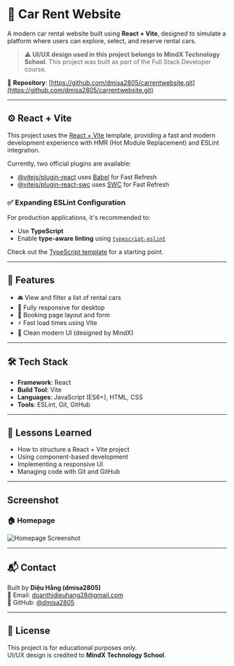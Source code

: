 # 🚗 Car Rent Website

A modern car rental website built using **React + Vite**, designed to simulate a platform where users can explore, select, and reserve rental cars.

> ⚠️ **UI/UX design used in this project belongs to MindX Technology School**. This project was built as part of the Full Stack Developer course.

🔗 **Repository**: [https://github.com/dmisa2805/carrentwebsite.git](https://github.com/dmisa2805/carrentwebsite.git)

---

## ⚙️ React + Vite

This project uses the [React + Vite](https://vitejs.dev) template, providing a fast and modern development experience with HMR (Hot Module Replacement) and ESLint integration.

Currently, two official plugins are available:

- [@vitejs/plugin-react](https://github.com/vitejs/vite-plugin-react/blob/main/packages/plugin-react/README.md) uses [Babel](https://babeljs.io/) for Fast Refresh
- [@vitejs/plugin-react-swc](https://github.com/vitejs/vite-plugin-react-swc) uses [SWC](https://swc.rs/) for Fast Refresh

### ✅ Expanding ESLint Configuration

For production applications, it's recommended to:
- Use **TypeScript**
- Enable **type-aware linting** using [`typescript-eslint`](https://typescript-eslint.io)

Check out the [TypeScript template](https://github.com/vitejs/vite/tree/main/packages/create-vite/template-react-ts) for a starting point.

---

## 📌 Features

- 🚘 View and filter a list of rental cars
- 📱 Fully responsive for desktop
- 📝 Booking page layout and form
- ⚡ Fast load times using Vite
- 💅 Clean modern UI (designed by MindX)

---

## 🛠️ Tech Stack

- **Framework**: React
- **Build Tool**: Vite
- **Languages**: JavaScript (ES6+), HTML, CSS
- **Tools**: ESLint, Git, GitHub

---

## 🧠 Lessons Learned

- How to structure a React + Vite project
- Using component-based development
- Implementing a responsive UI
- Managing code with Git and GitHub

---
## Screenshot
### 🏠 Homepage
![Homepage Screenshot](./screenshots/homepage.png)

---

## 📬 Contact

Built by **Diệu Hằng (dmisa2805)**  
📧 Email: doanthidieuhang28@gmail.com  
🔗 GitHub: [@dmisa2805](https://github.com/dmisa2805)

---

## 📄 License

This project is for educational purposes only.  
UI/UX design is credited to **MindX Technology School**.
